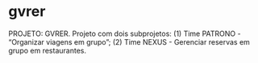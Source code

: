 # gvrer
PROJETO:   GVRER.  Projeto com dois subprojetos: (1) Time PATRONO - “Organizar viagens em grupo”; (2) Time NEXUS - Gerenciar reservas em grupo em restaurantes.
